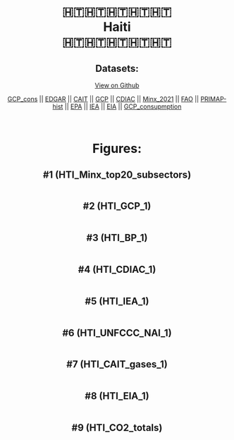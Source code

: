 
<center>
<h1 align="center">
🇭🇹🇭🇹🇭🇹🇭🇹🇭🇹
<br>
Haiti
<br>
🇭🇹🇭🇹🇭🇹🇭🇹🇭🇹
</h1>
<h2>Datasets:</h2>
<p><a href="https://github.com/dquintani/Greenhouse-Data/tree/master/country_data/HTI_Haiti/data">View on Github</a>
<br></p><p><a href="data/HTI_GCP_cons.csv">GCP_cons</a> || <a href="data/HTI_EDGAR.csv">EDGAR</a> || <a href="data/HTI_CAIT.csv">CAIT</a> || <a href="data/HTI_GCP.csv">GCP</a> || <a href="data/HTI_CDIAC.csv">CDIAC</a> || <a href="data/HTI_Minx_2021.csv">Minx_2021</a> || <a href="data/HTI_FAO.csv">FAO</a> || <a href="data/HTI_PRIMAP-hist.csv">PRIMAP-hist</a> || <a href="data/HTI_EPA.csv">EPA</a> || <a href="data/HTI_IEA.csv">IEA</a> || <a href="data/HTI_EIA.csv">EIA</a> || <a href="data/HTI_GCP_consupmption.csv">GCP_consupmption</a></p><p><br></p>
<h1>Figures:</h1><h2>#1 (HTI_Minx_top20_subsectors)</h2>
<p><img alt="" src="figures/HTI_Minx_top20_subsectors.png" /></p><h2>#2 (HTI_GCP_1)</h2>
<p><img alt="" src="figures/HTI_GCP_1.png" /></p><h2>#3 (HTI_BP_1)</h2>
<p><img alt="" src="figures/HTI_BP_1.png" /></p><h2>#4 (HTI_CDIAC_1)</h2>
<p><img alt="" src="figures/HTI_CDIAC_1.png" /></p><h2>#5 (HTI_IEA_1)</h2>
<p><img alt="" src="figures/HTI_IEA_1.png" /></p><h2>#6 (HTI_UNFCCC_NAI_1)</h2>
<p><img alt="" src="figures/HTI_UNFCCC_NAI_1.png" /></p><h2>#7 (HTI_CAIT_gases_1)</h2>
<p><img alt="" src="figures/HTI_CAIT_gases_1.png" /></p><h2>#8 (HTI_EIA_1)</h2>
<p><img alt="" src="figures/HTI_EIA_1.png" /></p><h2>#9 (HTI_CO2_totals)</h2>
<p><img alt="" src="figures/HTI_CO2_totals.png" /></p>